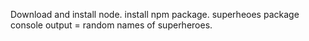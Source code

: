 Download and install node.
install npm package.
superheoes package
console output = random names of superheroes.
